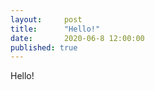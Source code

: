 ```yaml
---
layout:     post
title:      "Hello!"
date:       2020-06-8 12:00:00
published: true
---
```


Hello!
